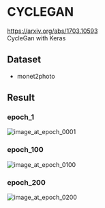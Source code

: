 # CYCLEGAN
https://arxiv.org/abs/1703.10593 \
CycleGan with Keras

## Dataset
+ monet2photo

## Result
### epoch_1
![image_at_epoch_0001](https://user-images.githubusercontent.com/93169315/178903397-bafd2a1e-83fd-4907-a1b0-0d0e6de3d3db.png)


### epoch_100
![image_at_epoch_0100](https://user-images.githubusercontent.com/93169315/178903419-c3c2b01e-a69a-4bac-80f4-8cf16a322b13.png)


### epoch_200
![image_at_epoch_0200](https://user-images.githubusercontent.com/93169315/178903433-cd9efef4-807b-4476-8acb-b688634e0ce2.png)

